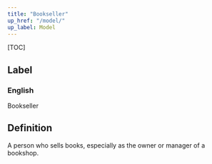 ```yaml
---
title: "Bookseller"
up_href: "/model/"
up_label: Model
---
```


[TOC]

## Label

### English
Bookseller


## Definition
A person who sells books, especially as the owner or manager of a bookshop. 


    
